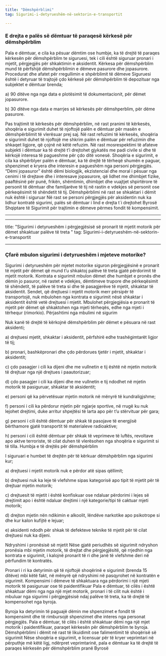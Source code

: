 ```yaml
---
title: "Dëmshpërblimi"
tag: Sigurimi-i-detyrueshëm-në-sektorin-e-transportit

---
```

### E drejta e palës së dëmtuar të paraqesë kërkesë për dëmshpërblim

Pala e dëmtuar, e cila ka pësuar dëmtim ose humbje, ka të drejtë të paraqes kërkesën për dëmshpërblim te siguruesi, tek i cili është siguruar pronari i mjetit, përgjegjës për shkaktimin e aksidentit.
Kërkesa për dëmshpërblim mund të përfshijë dëmshpërblimin e dëmeve pasurore dhe jopasurore.
Procedurat dhe afatet për rregullimin e shpërblimit të dëmeve
Siguruesi është i detyruar të trajtojë çdo kërkesë për dëmshpërblim të depozituar nga subjektet e dëmtuar brenda;

a)	90 ditëve nga nga data e plotësimit të dokumentacionit, për dëmet jopasurore.

b)	30 ditëve nga data e marrjes së kërkesës për dëmshperblim, për dëme pasurore.

Pas trajtimit të kërkesës për dëmshpërblim, në rast pranimi të kërkesës, shoqëria e sigurimit duhet të njoftojë palën e dëmtuar për masën e dëmshpërblimit të vlerësuar prej saj. Në rast refuzimi të kërkesës, shoqëria e sigurimit duhet të njoftojë me shkrim palën e dëmtuar për refuzimin dhe shkaqet ligjore, që çojnë në këtë refuzim.
Në rast mosrespektimi të afateve subjekti i dëmtuar ka të drejtë t’i drejtohet gjykatës me padi civile si dhe të kërkojë interesa të pagueshme për çdo ditë vonesë.
Shoqëria e sigurimit, e cila ka shpërblyer palën e dëmtuar, ka të drejtë të tërheqë shumën e paguar, shpenzimet e kryera dhe interesin e pagueshëm nga personi përgjegjës.
“Dëmi jopasuror” është dëmi biologjik, ekzistencial dhe moral i pësuar nga cenimi i të drejtave dhe i interesave jopasurore, që lidhet me dhimbjet fizike, paaftësinë për punë, frikën, shëmtimin, dhimbjet dhe vuajtjet shpirtërore të personit të dëmtuar dhe familjarëve të tij në rastin e vdekjes së personit ose përkeqësimit të shëndetit të tij.
Dëmshpërblimi në rast se shkaktari i dëmit nuk është i siguruar
Në rast se personi përgjegjës për aksidentin nuk ka lidhur kontratë sigurimi, palës së dëmtuar i lind e drejta t`i drejtohet Byrosë Shqiptare të Sigurimit për trajtimin e dëmeve përmes fondit të kompensimit.


--------------------------
---
title: "Sigurimi i detyrueshëm i përgjegjësisë së pronarit të mjetit motorik për dëmet shkaktuar palëve të treta "
tag: Sigurimi-i-detyrueshëm-në-sektorin-e-transportit

---


### Çfarë mbulon sigurimi i detyrueshëm i mjeteve motorike?

Sigurimi i detyrueshëm për mjetet motorike  siguron përgjegjësinë e pronarit të mjetit për dëmet që mund t’u shkaktoj palëve të treta gjatë përdorimit të mjetit motorik.
Kontrata e sigurimit mbulon dëmet dhe humbjet e pronës dhe dëmin jo pasuror, në rastet e vdekjes, dëmtimeve trupore dhe përkeqësimit të shëndetit, të palëve të treta si dhe të pasagjerëve të mjetit, shkaktar të aksidentit.
Sendet, që drejtuesi i mjetit motorik merr përsipër të transportojë, nuk mbulohen nga kontrata e sigurimit nësë shkaktar i aksidentit është vetë drejtuesi i mjetit.
Mbulohet përgjegjësia e pronarit të mjetit për dëmet që shkaktohen nga mjeti tërheqës, edhe nga  mjeti i tërhequr (rimorkio).
Përjashtimi nga mbulimi në sigurim

Nuk kanë të drejtë të kërkojnë dëmshpërblim për dëmet e pësuara në rast aksidenti;

a)	drejtuesi  mjetit, shkaktar i aksidentit, përfshirë edhe trashëgimtarët ligjor të tij;

b)	pronari, bashkëpronari dhe çdo përdorues tjetër i mjetit, shkaktar i aksidentit;

c)	çdo pasagjer i cili ka dijeni dhe me vullnetin e tij është në mjetin motorik të drejtuar nga një drejtues i paautorizuar;

d)	çdo pasagjer i cili ka dijeni dhe me vullnetin e tij ndodhet në mjetin motorik të pasiguruar, shkaktar të aksidentit;

e)	personi që ka përvetësuar mjetin motorik në mënyrë të kundraligjshme;

f)	personi i cili ka përdorur mjetin për ngjarje sportive, në rrugë ku nuk lejohet drejtimi, duke arritur shpejtësi të larta apo për t’u stërvituar për gara;

g)	personi i cili është dëmtuar për shkak të pasojave të energjisë bërthamore gjatë transportit të materialeve radioaktive;

h)	personi i cili është dëmtuar për shkak të veprimeve të luftës, revoltave apo aktve terroriste, të cilat duhen të vlerësohen nga shoqëria e sigurimit si të tilla.
Humbja e të drejtës për dëmshpërblim

I siguruari e humbet të drejtën për të kërkuar dëmshpërblim nga sigurimi kur;

a)	drejtuesi i mjetit motorik nuk e përdor atë sipas qëllimit;  

b)	drejtuesi nuk ka leje të vlefshme sipas kategorisë apo tipit të mjetit për të drejtuar mjetin motorik;

c)	drejtuesit të mjetit i është konfiskuar ose ndaluar përdorimi i lejes së drejtimit apo i është ndaluar drejtimi i një kategorie/tipi të caktuar mjeti motorik;

d)	drejton mjetin nën ndikimin e alkoolit, lëndëve narkotike apo psikotrope si dhe kur kalon kufijtë e lejuar;

e)	aksidenti ndodh për shkak të defekteve teknike të mjetit për të cilat drejtuesi nuk ka dijeni.

Ndryshimi i pronësisë së mjetit 
Nëse gjatë periudhës së sigurimit ndryshon pronësia mbi mjetin motorik, të drejtat dhe përgjegjësitë, që rrjedhin nga kontrata e sigurimit, i kalojnë pronarit të ri dhe janë të vlefshme deri në përfundim të kontratës. 

Pronari i ri ka detyrimin që të njoftojë shoqërinë e sigurimit  (brenda 15 ditëve) mbi këtë fakt, në mënyrë që ndryshimi në pasqyrohet në kontratën e sigurimit.
Kompensimi i dëmeve të shkaktuara nga përdorimi i një mjeti motorik të pasiguruar ose të paidentifikuar
Pala e dëmtuar, të cilës i është shkaktuar dëmi nga nga një mjet motorik, pronari i të cilit nuk është i mbuluar nga sigurimi i përgjegjësisë ndaj palëve të treta, ka të drejtë të kompensohet nga byroja.

Byroja  ka detyrimin të paguajë dëmin me shpenzimet e fondit të kompensimit dhe të rimbursojë shpenzimet dhe interes nga personat përgjegjës.
Pala e dëmtuar, të cilës i është shkaktuar dëmi nga një mjet motorik i paidentifikuar, paraqet kërkesën për dëmshpërblim te byroja. 
Dëmshpërblimi i dëmit në rast të likuidimit ose falimentimit të shoqërisë së sigurimit
Nëse shoqëria e sigurimit, e licensuar për të kryer veprimtari në përputhje më këtë ligj, ndërpret veprimtarinë, pala e dëmtuar ka të drejtë të paraqes kërkesën për dëmshpërblim pranë Byrosë
